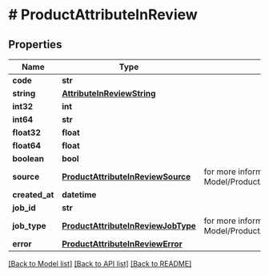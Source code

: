 # # ProductAttributeInReview


## Properties 


Name | Type | Description | Notes
------------ | ------------- | ------------- | -------------
**code**| **str** |   | [optional]
**string**| [**AttributeInReviewString**](AttributeInReviewString.md) |   | [optional]
**int32**| **int** |   | [optional]
**int64**| **str** |   | [optional]
**float32**| **float** |   | [optional]
**float64**| **float** |   | [optional]
**boolean**| **bool** |   | [optional]
**source**| [**ProductAttributeInReviewSource**](ProductAttributeInReviewSource.md) |  for more information please, see Model/ProductAttributeInReviewSource.php  | [optional]
**created_at**| **datetime** |   | [optional]
**job_id**| **str** |   | [optional]
**job_type**| [**ProductAttributeInReviewJobType**](ProductAttributeInReviewJobType.md) |  for more information please, see Model/ProductAttributeInReviewJobType.php  | [optional]
**error**| [**ProductAttributeInReviewError**](ProductAttributeInReviewError.md) |   | [optional]


[[Back to Model list]](../../README.md#models) [[Back to API list]](../../README.md#endpoints) [[Back to README]](../../README.md)

